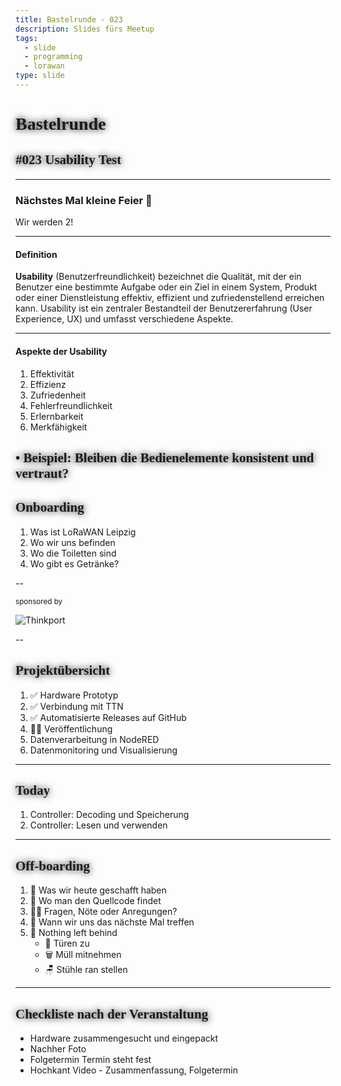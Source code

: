```yaml
---
title: Bastelrunde - 023
description: Slides fürs Meetup
tags:
  - slide
  - programming
  - lorawan
type: slide
---
```

<style>
@import url('https://fonts.googleapis.com/css2?family=Lobster&family=Permanent+Marker&display=swap');
h1, h2 {
	font-family: 'Permanent Marker', cursive !important;
	text-shadow: 0 0 12px #000 !important;
}
</style>

<!-- slide bg="[[meetup-023.jpg]]" data-auto-animate     -->
# Bastelrunde

<!-- element style="padding-top: 30%; text-shadow: 4px 4px 2px 2px #000;" -->
## #023 Usability Test

<!-- element style="text-shadow: 4px 4px 2px 2px #000" -->

<!--
**Checkliste bevor es losgeht:**

- [ ] Foto gemacht
- [ ] Tweet gesendet
- [ ] Hochkant Video

-->

---

### Nächstes Mal kleine Feier 🥳

Wir werden 2!
<!-- element class="fragment" -->


---
#### Definition

**Usability** (Benutzerfreundlichkeit) bezeichnet die Qualität, mit der ein Benutzer eine bestimmte Aufgabe oder ein Ziel in einem System, Produkt oder einer Dienstleistung effektiv, effizient und zufriedenstellend erreichen kann. Usability ist ein zentraler Bestandteil der Benutzererfahrung (User Experience, UX) und umfasst verschiedene Aspekte.
<!-- element class="fragment" -->

---
#### Aspekte der Usability

1) Effektivität
2) Effizienz
3) Zufriedenheit
4) Fehlerfreundlichkeit
5) Erlernbarkeit
6) Merkfähigkeit
<!--
**1. Effektivität**

• Wie gut kann der Benutzer sein Ziel erreichen?
• Beispiel: Findet der Nutzer die gewünschten Informationen oder kann er eine Aufgabe erfolgreich abschließen?

  

**2. Effizienz**

• Wie schnell und mit wie wenig Aufwand kann der Benutzer sein Ziel erreichen?

• Beispiel: Sind die Schritte zur Erfüllung einer Aufgabe logisch und minimiert?

  

**3. Zufriedenheit**

• Wie angenehm oder zufriedenstellend ist die Nutzung des Produkts oder Systems?

• Beispiel: Fühlt sich der Benutzer wohl oder frustriert bei der Interaktion?

  

**4. Fehlerfreundlichkeit**

• Wie einfach ist es, Fehler zu vermeiden, zu erkennen und zu korrigieren?

• Beispiel: Gibt es klare Fehlermeldungen und einfache Möglichkeiten zur Korrektur?

  

**5. Erlernbarkeit**

• Wie schnell kann ein neuer Benutzer die Nutzung des Systems erlernen?

• Beispiel: Ist die Navigation intuitiv und die Bedienung leicht verständlich?

  

**6. Merkfähigkeit**

• Wie gut kann ein Benutzer das System nach einer längeren Pause wieder bedienen, ohne alles erneut lernen zu müssen?

-->

• Beispiel: Bleiben die Bedienelemente konsistent und vertraut?
---
## Onboarding

1) Was ist LoRaWAN Leipzig
2) Wo wir uns befinden
3) Wo die Toiletten sind
4) Wo gibt es Getränke?

<!--
- [ ] Was ist LoRaWAN Leipzig
	- [ ] Ziele
	- [ ] Wer sind die Leute
- [ ] Wo befinden wir uns (Basislager, Kohlenstraße)
- [ ] Wo sind die Toiletten
- [ ] Wo gibt es Getränke?
-->
--

<!-- slide bg="[[Meetup #018 - Twitter.png]]" -->

<grid drag="60 30" bg="#ffffff88" style="border-radius: 12px;backdrop-filter: blur(20px);" pad="1em 2em 1em 1em">

<small>sponsored by</small>

![Thinkport](https://thinkport.digital/wp-content/uploads/elementor/thumbs/Logo_horizontral_new-q79kisryfbimg521qvcamhuu9zgajwl52ie1tm6q0s.png)

</grid>

--
## Projektübersicht

1) ✅ Hardware Prototyp
2) ✅ Verbindung mit TTN
3) ✅ Automatisierte Releases auf GitHub
4) 👩‍💻 Veröffentlichung
5) Datenverarbeitung in NodeRED
6) Datenmonitoring und Visualisierung


---
<!-- slide bg="[[vergissberlin_microcontroller_flying_through_clouds_e4ca3e11-4904-4bfb-a259-0a4fbf2dee4e.png]]" -->

<grid drag="60 30" bg="#000000cc" style="border-radius: 12px;backdrop-filter: blur(10px);" pad="1em 2em 1em 1em">

## Today 👩‍💻🧑🏼‍💻👨🏻‍💻

1) Controller: Decoding und Speicherung
1) Controller: Lesen und verwenden
</grid>

---
## Off-boarding

1) 🏁 Was wir heute geschafft haben
2) 🔎 Wo man den Quellcode findet
3) 🙋‍♂️ Fragen, Nöte oder Anregungen?
4) 📆 Wann wir uns das nächste Mal treffen
5) 🫥 Nothing left behind
	- 🚪 Türen zu
	- 🗑️ Müll mitnehmen
	- 🪑 Stühle ran stellen

---
## Checkliste nach der Veranstaltung

- Hardware zusammengesucht und eingepackt
- Nachher Foto
- Folgetermin Termin steht fest
- Hochkant Video - Zusammenfassung, Folgetermin

